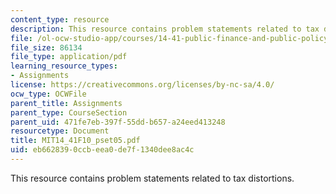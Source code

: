 ```yaml
---
content_type: resource
description: This resource contains problem statements related to tax distortions.
file: /ol-ocw-studio-app/courses/14-41-public-finance-and-public-policy-fall-2010/eb6628390ccbeea0de7f1340dee8ac4c_MIT14_41F10_pset05.pdf
file_size: 86134
file_type: application/pdf
learning_resource_types:
- Assignments
license: https://creativecommons.org/licenses/by-nc-sa/4.0/
ocw_type: OCWFile
parent_title: Assignments
parent_type: CourseSection
parent_uid: 471fe7eb-397f-55dd-b657-a24eed413248
resourcetype: Document
title: MIT14_41F10_pset05.pdf
uid: eb662839-0ccb-eea0-de7f-1340dee8ac4c
---
```

This resource contains problem statements related to tax distortions.